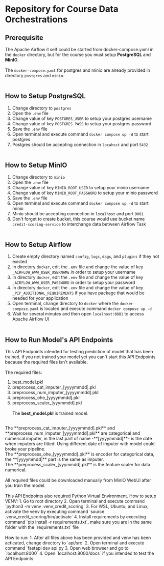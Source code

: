 # Repository for Course Data Orchestrations
## Prerequisite
The Apache Airflow it self could be started from docker-compose.yaml in the `docker` directory, but for the course you must setup **PostgreSQL** and **MinIO**.
<br><br>
The `docker-compose.yaml` for postgres and minio are already provided in directory `postgres` and `minio`.
<br><br>
## How to Setup PostgreSQL
1. Change directory to `postgres`
2. Open the `.env` file
3. Change value of key `POSTGRES_USER` to setup your postgres username
4. Change value of key `POSTGRES_PASS` to setup your postgres password
5. Save the `.env` file
6. Open terminal and execute command `docker compose up -d` to start postgres
7. Postgres should be accepting connection in `locahost` and port `5432`
<br><br>
## How to Setup MinIO
1. Change directory to `minio`
2. Open the `.env` file
3. Change value of key `MINIO_ROOT_USER` to setup your minio username
4. Change value of key `MINIO_ROOT_PASSWORD` to setup your minio password
5. Save the `.env` file
6. Open terminal and execute command `docker compose up -d` to start minio
7. Minio should be accepting connection in `localhost` and port `9001`
8. Don't forget to create bucket, this course would use bucket name `credit-scoring-service` to interchange data between Airflow Task
<br><br>
## How to Setup Airflow
1. Create empty directory named `config`, `logs`, `dags`, and `plugins` if they not existed
2. In directory `docker`, edit the `.env` file and change the value of key `_AIRFLOW_WWW_USER_USERNAME` in order to setup your username
3. In directory `docker`, edit the `.env` file and change the value of key `_AIRFLOW_WWW_USER_PASSWORD` in order to setup your password
4. In directory `docker`, edit the `.env` file and change the value of key `_PIP_ADDITIONAL_REQUIREMENTS` if you have package that would be needed for your application
5. Open terminal, change directory to `docker` where the `docker-compose.yaml` is located and execute command `docker compose up -d`
6. Wait for several minutes and then open `localhost:8081` to access Apache Airflow UI
<br><br>
## How to Run Model's API Endpoints
This API Endpoints intended for testing prediction of model that has been trained, if you not trained your model yet you can't start this API Endpoints because the required files isn't available.
<br><br>
The required files:
1. best_model.pkl
2. preprocess_cat_imputer_[yyyymmdd].pkl
3. preprocess_num_imputer_[yyyymmdd].pkl
4. preprocess_ohe_[yyyymmdd].pkl
5. preprocess_scaler_[yyymmdd].pkl
<br><br>
The **best_model.pkl** is trained model.
<br>
The **preprocess_cat_imputer_[yyyymmdd].pkl** and **preprocess_num_imputer_[yyyymmdd].pkl** are categorical and numerical imputer, in the last part of name -**[yyyymmdd]**- is the date when imputers are fitted. Using different date of imputer with model could broke your pipeline.
<br>
The **preprocess_ohe_[yyyymmdd].pkl** is encoder for categorical data, the **[yyyymmdd]** part is the same as imputer.
<br>
The **preprocess_scaler_[yyymmdd].pkl** is the feature scaler for data numerical.
<br><br>
All required files could be downloaded manually from MinIO WebUI after you train the model.
<br><br>
This API Endpoints also required Python Virtual Environment.
How to setup VENV:
1. Go to root directory
2. Open terminal and execute command `python3 -m venv .venv_credit_scoring`
3. For WSL, Ubuntu, and Linux, activate the venv by executing command `source .venv_credit_scoring/bin/activate`
4. Install requirements by executing command `pip install -r requirements.txt`, make sure you are in the same folder with the `requirements.txt` file
<br><br>
How to run:
1. After all files above has been provided and venv has been acticated, change directory to `api/src`
2. Open terminal and execute command `fastapi dev api.py
3. Open web browser and go to `localhost:8000`
4. Open `localhost:8000/docs` if you intended to test the API Endpoints